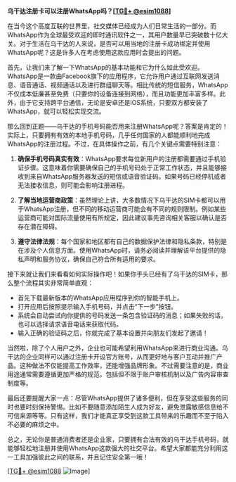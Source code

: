 **乌干达注册卡可以注册WhatsApp吗？[[TG💪+ @esim1088](https://t.me/s/esim1088)]**

在当今这个高度互联的世界里，社交媒体已经成为人们日常生活的一部分。而WhatsApp作为全球最受欢迎的即时通讯软件之一，其用户数量早已突破数十亿大关。对于生活在乌干达的人来说，是否可以用当地的注册卡成功绑定并使用WhatsApp呢？这是许多人在考虑使用这款应用时会提出的问题。

首先，让我们来了解一下WhatsApp的基本功能和它为什么如此受欢迎。WhatsApp是一款由Facebook旗下的应用程序，它允许用户通过互联网发送消息、语音通话、视频通话以及进行群组聊天等。相比传统的短信服务，WhatsApp不仅成本低廉甚至免费（只要你的设备连接到网络），而且功能更加丰富多样。此外，由于它支持跨平台通信，无论是安卓还是iOS系统，只要双方都安装了WhatsApp，就可以轻松实现交流。

那么回到正题——乌干达的手机号码能否用来注册WhatsApp呢？答案是肯定的！实际上，只要拥有有效的本地手机号码，几乎任何国家的人都能顺利地完成WhatsApp的注册过程。不过，在具体操作之前，有几个关键点需要特别注意：

1. **确保手机号码真实有效**：WhatsApp要求每位新用户的注册都需要通过手机验证步骤。这意味着你需要确保自己的手机号码处于正常工作状态，并且能够接收到来自WhatsApp服务器发送的短信或语音验证码。如果号码已经停机或者无法接收信息，则可能会影响注册进程。

2. **了解当地运营商政策**：虽然理论上讲，大多数情况下乌干达的SIM卡都可以用于WhatsApp注册，但不同的移动运营商可能会有不同的规则限制。例如某些运营商可能对国际流量使用有所规定，因此建议事先咨询相关客服以确认是否存在潜在障碍。

3. **遵守法律法规**：每个国家和地区都有自己的数据保护法律和隐私条款，特别是在涉及个人信息方面。使用WhatsApp时，请务必阅读并理解该平台提供的隐私声明和服务协议，确保自己符合所有适用的要求。

接下来就让我们来看看如何实际操作吧！如果你手头已经有了乌干达的SIM卡，那么整个流程其实非常简单直观：
- 首先下载最新版本的WhatsApp应用程序到你的智能手机上。
- 打开应用后按照提示输入手机号码，并点击“下一步”按钮。
- 系统会自动尝试向你提供的号码发送一条包含验证码的消息；如果失败的话，也可以选择请求语音电话来获取代码。
- 输入正确的验证码之后，你就完成了基本设置并向朋友们发起了邀请！

当然啦，除了个人用户之外，企业也可能希望利用WhatsApp来进行商业沟通。乌干达的企业同样可以通过注册卡开设官方账号，从而更好地与客户互动并推广产品。这种做法不仅能提高工作效率，还能增强品牌形象。不过需要注意的是，商业用途通常需要遵循更加严格的规范，包括但不限于账户审核机制以及广告内容审查制度等。

最后还要提醒大家一点：尽管WhatsApp提供了诸多便利，但在享受这些服务的同时也要时刻保持警惕。比如不要随意添加陌生人成为好友，避免泄露敏感信息给不可信来源等等。只有这样，我们才能真正享受到这款工具带来的乐趣而不至于陷入不必要的麻烦之中。

总之，无论你是普通消费者还是企业家，只要拥有合法有效的乌干达手机号码，就能够轻松地注册并使用WhatsApp这款强大的社交平台。希望大家都能充分利用这一工具加强彼此之间的联系，并且记住安全第一哦！

[[TG💪+ @esim1088](https://t.me/s/esim1088) ![Image](https://i.postimg.cc/4NQfJmqS/Snipaste-2025-05-13-00-14-12.png)]